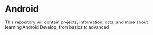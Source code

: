 # Android
This repository will contain projects, information, data, and more about learning Android Develop, from basics to advanced.
